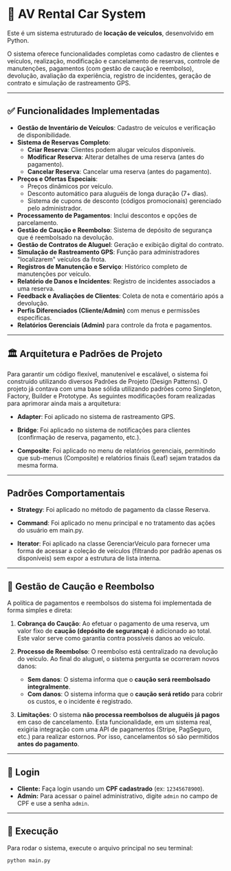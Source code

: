 # 🚗 AV Rental Car System

Este é um sistema estruturado de **locação de veículos**, desenvolvido em Python.

O sistema oferece funcionalidades completas como cadastro de clientes e veículos, realização, modificação e cancelamento de reservas, controle de manutenções, pagamentos (com gestão de caução e reembolso), devolução, avaliação da experiência, registro de incidentes, geração de contrato e simulação de rastreamento GPS.

---

## ✅ Funcionalidades Implementadas

* **Gestão de Inventário de Veículos**: Cadastro de veículos e verificação de disponibilidade.
* **Sistema de Reservas Completo**:
    * **Criar Reserva**: Clientes podem alugar veículos disponíveis.
    * **Modificar Reserva**: Alterar detalhes de uma reserva (antes do pagamento).
    * **Cancelar Reserva**: Cancelar uma reserva (antes do pagamento).
* **Preços e Ofertas Especiais**:
    * Preços dinâmicos por veículo.
    * Desconto automático para aluguéis de longa duração (7+ dias).
    * Sistema de cupons de desconto (códigos promocionais) gerenciado pelo administrador.
* **Processamento de Pagamentos**: Inclui descontos e opções de parcelamento.
* **Gestão de Caução e Reembolso**: Sistema de depósito de segurança que é reembolsado na devolução.
* **Gestão de Contratos de Aluguel**: Geração e exibição digital do contrato.
* **Simulação de Rastreamento GPS**: Função para administradores "localizarem" veículos da frota.
* **Registros de Manutenção e Serviço**: Histórico completo de manutenções por veículo.
* **Relatório de Danos e Incidentes**: Registro de incidentes associados a uma reserva.
* **Feedback e Avaliações de Clientes**: Coleta de nota e comentário após a devolução.
* **Perfis Diferenciados (Cliente/Admin)** com menus e permissões específicas.
* **Relatórios Gerenciais (Admin)** para controle da frota e pagamentos.

---

## 🏛️ Arquitetura e Padrões de Projeto
Para garantir um código flexível, manutenível e escalável, o sistema foi construído utilizando diversos Padrões de Projeto (Design Patterns). O projeto já contava com uma base sólida utilizando padrões como Singleton, Factory, Builder e Prototype. As seguintes modificações foram realizadas para aprimorar ainda mais a arquitetura:

* **Adapter**: Foi aplicado no sistema de rastreamento GPS.

* **Bridge**: Foi aplicado no sistema de notificações para clientes (confirmação de reserva, pagamento, etc.).

* **Composite**: Foi aplicado no menu de relatórios gerenciais, permitindo que sub-menus (Composite) e relatórios finais (Leaf) sejam tratados da mesma forma.

---

## Padrões Comportamentais

* **Strategy**: Foi aplicado no método de pagamento da classe Reserva.

* **Command**: Foi aplicado no menu principal e no tratamento das ações do usuário em main.py.

* **Iterator**: Foi aplicado na classe GerenciarVeiculo para fornecer uma forma de acessar a coleção de veículos (filtrando por padrão apenas os disponíveis) sem expor a estrutura de lista interna.

---

## 💸 Gestão de Caução e Reembolso

A política de pagamentos e reembolsos do sistema foi implementada de forma simples e direta:

1.  **Cobrança do Caução**: Ao efetuar o pagamento de uma reserva, um valor fixo de **caução (depósito de segurança)** é adicionado ao total. Este valor serve como garantia contra possíveis danos ao veículo.

2.  **Processo de Reembolso**: O reembolso está centralizado na devolução do veículo. Ao final do aluguel, o sistema pergunta se ocorreram novos danos:
    * **Sem danos**: O sistema informa que o **caução será reembolsado integralmente**.
    * **Com danos**: O sistema informa que o **caução será retido** para cobrir os custos, e o incidente é registrado.

3.  **Limitações**: O sistema **não processa reembolsos de aluguéis já pagos** em caso de cancelamento. Esta funcionalidade, em um sistema real, exigiria integração com uma API de pagamentos (Stripe, PagSeguro, etc.) para realizar estornos. Por isso, cancelamentos só são permitidos **antes do pagamento**.

---

## 🔑 Login

* **Cliente:** Faça login usando um **CPF cadastrado** (ex: `12345678900`).
* **Admin:** Para acessar o painel administrativo, digite `admin` no campo de CPF e use a senha `admin`.

---

## 🚀 Execução

Para rodar o sistema, execute o arquivo principal no seu terminal:

```bash
python main.py
```
